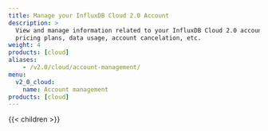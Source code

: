 ```yaml
---
title: Manage your InfluxDB Cloud 2.0 Account
description: >
  View and manage information related to your InfluxDB Cloud 2.0 account such as
  pricing plans, data usage, account cancelation, etc.
weight: 4
products: [cloud]
aliases:
    - /v2.0/cloud/account-management/
menu:
  v2_0_cloud:
    name: Account management
products: [cloud]
---
```


{{< children >}}
